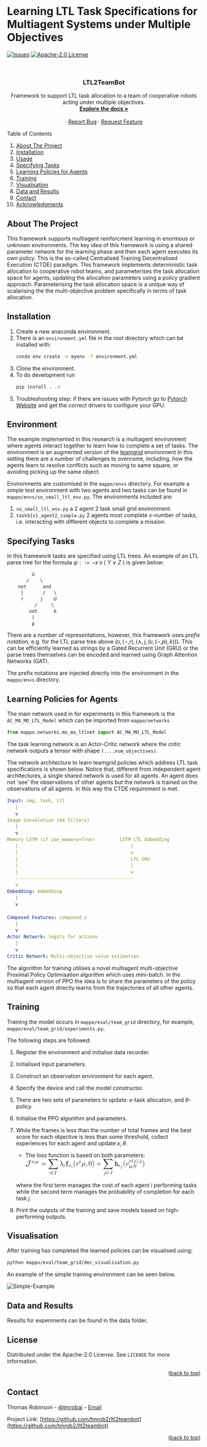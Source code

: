# Learning LTL Task Specifications for Multiagent Systems under Multiple Objectives

<div id="top"></div>

<!-- PROJECT SHIELDS -->
<!--[![Contributors][contributors-shield]][contributors-url]
[![Forks][forks-shield]][forks-url]
[![Stargazers][stars-shield]][stars-url]
[![Issues][issues-shield]][issues-url]
[![Apache-2.0 License][license-shield]][license-url]
[![LinkedIn][linkedin-shield]][linkedin-url]
-->

[![Issues][issues-shield]][issues-url]
[![Apache-2.0 License][license-shield]][license-url]



<!-- PROJECT LOGO -->
<br />
<div align="center">
<h3 align="center">LTL2TeamBot</h3>

  <p align="center">
    Framework to support LTL task allocation to a team of cooperative robots acting under multiple objectives.
    <br />
    <a href="https://github.com/tmrob2/ltl2teambot"><strong>Explore the docs »</strong></a>
    <br />
    <br />
    ·
    <a href="https://github.com/tmrob2/ltl2teambot/issues">Report Bug</a>
    ·
    <a href="https://github.com/tmrob2/ltl2teambot/issues">Request Feature</a>
  </p>
</div>



<!-- TABLE OF CONTENTS -->
<summary>Table of Contents</summary>
<ol>
<li>
  <a href="#about-the-project">About The Project</a>
</li>
<li>
  <a href="#installation">Installation</a>
</li>
<li>
  <a href="#environment">Usage</a>
</li>
<li><a href="#specifying-tasks">Specifying Tasks</a></li>
<li><a href="#learning-policies-for-agents">Learning Policies for Agents</a></li>
<li><a href="#training">Training</a></li>
<li><a href="#visualisation">Visualisation</a></li>
<li><a href="#data-and-results">Data and Results</a></li>
<li><a href="#contact">Contact</a></li>
<li><a href="#acknowledgments">Acknowledgments</a></li>
</ol>



<!-- ABOUT THE PROJECT -->
## About The Project

This framework supports multiagent reinforcment learning in enormous or unknown environments.
The key idea of this framework is using a shared parameter network for the learning phase
and then each agent executes its own policy. This is the so-called Centralised Training Decentralised Execution (CTDE) paradigm. 
This framework implements deterministic task allocation to cooperative robot teams, and parameterises the task allocation space for agents, updating the allocation parameters using a policy gradient approach. Parameterising the task allocation space is a unique way of scalarising the the multi-objective problem specifically in terms of task allocation.

<!-- INSTALLATION -->
## Installation

1. Create a new anaconda environment. 
1. There is an ```environment.yml``` file in the root directory which can be installed with:
    ```bash
    conda env create -n myenv -f environment.yml
    ```
1. Clone the environment.
1. To do development run 
    ```bash
    pip install . -e
    ```
1. Troubleshooting step: if there are issues with Pytorch go to [Pytorch Website](https://pytorch.org/) and get the correct drivers to configure your GPU.

<!-- ENVIRONMENT -->
## Environment

The example implemented in this research is a multiagent environment where agents interact together to learn how to complete a set of tasks. The environment
is an augmented version of the [teamgrid](https://github.com/mila-iqia/teamgrid) environment
In this setting there
are a number of challenges to overcome, including, how the agents learn
to resolve conflicts such as moving to same square, or avoiding picking up 
the same object.

Environments are customised in the `mappo/envs` directory. For example a simple test environment with two agents and two tasks can be found in `mappo/envs/so_small_ltl_env.py`. The environments included are:
1. `so_small_ltl_env.py` a 2 agent 2 task small grid environment. 
2. `task${x}_agent2_simple.py` 2 agents must complete $x$-number of tasks, i.e. interacting with different objects to complete a mission. 

<!-- SPECIFYING TASKS -->
## Specifying Tasks

In this framework tasks are specified using LTL trees. An example of an LTL parse tree for the formula $\psi ::=\neg x \ \mathtt{U} \ ( \ Y \ \lor \ Z \ )$ is given below:

             U
           /    \
        not      and
         |       /   \
         r      j    U
              /     \
            not      k
             |
             p


There are a number of representations, however, this framework uses *prefix notation*, e.g. for the LTL parse tree above $(\mathtt{U}, (\neg, r),(\land, j, (\mathtt{U}, (\neg, p), k)))$. This can be efficiently learned as strings by a Gated Recurrent Unit (GRU) or the parse trees themselves can be encoded and learned using Graph Attention Networks (GAT).

The prefix notations are injected directly into the environment in the ```mappo/envs``` directory.

<!-- LEARNING POLICIES FOR AGENTS -->
## Learning Policies for Agents

The main network used in for experiments in this framework is the ```AC_MA_MO_LTL_Model``` which can be imported from ```mappo/networks```

```Python
from mappo.networks.mo_ma_ltlnet import AC_MA_MO_LTL_Model
```

The task learning network is an Actor-Critic network where the critic network outputs a tensor with shape ```(...,num_objectives)```.

The network architecture to learn teamgrid policies which address LTL task specifications is shown below. Notice that, different from independent agent architectures, a single shared network is used for all agents. An agent does not 'see' the observations of other agents but the network is trained on the observations of all agents. In this way the CTDE requirement is met. 

```yaml
Input: img, task, ltl
   |
   v
Image Convolution (64 filters)
   |
   v
Memory LSTM (if use_memory=True)         LSTM LTL Embedding
   |                                         |
   |                                         v
   |                                         LTL GRU
   |                                         |
   |                                         v
   -------------------------------------------
   v
Embedding: embedding
   |
   v

Composed Features: composed_x
   |
   v
Actor Network: logits for actions
   |
   v
Critic Network: Multi-objective value estimation
```

The algorithm for training utilises a novel multiagent multi-objective Proximal Policy Optimisation algorithm which uses mini-batch. In the multiagent version of PPO the idea is to share the parameters of the policy so that each agent directly learns from the trajectories of all other agents.  

<!-- TRAINING -->
## Training

Training the model occurs in ```mappo/eval/team_grid``` directory, for example, ```mappo/eval/team_grid/experiments.py```. 

The following steps are followed:
1. Register the environment and initialise data recorder.
2. Initialised input parameters. 
3. Construct an observation environment for each agent. 
4. Specify the device and call the model constructor. 
5. There are two sets of parameters to update: $\kappa$-task allocation, and $\theta$-policy.
5. Initialise the PPO algorithm and parameters.
6. While the frames is less than the number of total frames and the best score for each objective is less than some threshold, collect experiences for each agent and update $\kappa, \theta$.
    - The loss function is based on both parameters:![eqn](eqn.png)

    where the first term manages the cost of each agent $i$ performing tasks while the second term manages the probability of completion for each task $j$.
7. Print the outputs of the training and save models based on high-performing outputs.

<!-- VISUALISATION -->
## Visualisation

After training has completed the learned policies can be visualised using:
```bash
python mappo/eval/team_grid/dec_visualisation.py
```

An example of the simple training environment can be seen below. 

![Simple-Example](ltl2teambot/small-ex.gif)

<!-- DATA AND RESULTS -->
## Data and Results

Results for experiments can be found in the data folder. 

<!-- LICENSE -->
## License

Distributed under the Apache-2.0 License. See `LICENSE` for more information.

<p align="right">(<a href="#top">back to top</a>)</p>



<!-- CONTACT -->
## Contact

Thomas Robinson - [@tmrobai](www.linkedin.com/in/tmrobai) - [Email](tmr463@uowmail.edu.au)

Project Link: [https://github.com/tmrob2/ltl2teambot](https://github.com/tmrob2/ltl2teambot)

<p align="right">(<a href="#top">back to top</a>)</p>


<!-- MARKDOWN LINKS & IMAGES -->
<!-- https://www.markdownguide.org/basic-syntax/#reference-style-links -->
[contributors-shield]: https://img.shields.io/github/contributors/tmrob2/ltl2teambot.svg?style=for-the-badge
[contributors-url]: https://github.com/tmrob2/ltl2teambot/graphs/contributors
[forks-shield]: https://img.shields.io/github/forks/tmrob2/ltl2teambot.svg?style=for-the-badge
[forks-url]: https://github.com/tmrob2/ltl2teambot/network/members
[stars-shield]: https://img.shields.io/github/stars/tmrob2/ltl2teambot.svg?style=for-the-badge
[stars-url]: https://github.com/tmrob2/ltl2teambot/stargazers
[issues-shield]: https://img.shields.io/github/issues/tmrob2/ltl2teambot.svg?style=for-the-badge
[issues-url]: https://github.com/tmrob2/ltl2teambot/issues
[license-shield]: https://img.shields.io/github/license/tmrob2/ltl2teambot.svg?style=for-the-badge
[license-url]: https://github.com/tmrob2/ltl2teambot/LICENSE
[linkedin-shield]: https://img.shields.io/badge/-LinkedIn-black.svg?style=for-the-badge&logo=linkedin&colorB=555
[linkedin-url]: https://linkedin.com/in/linkedin_username

